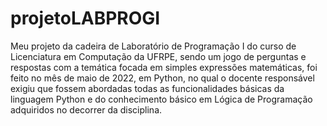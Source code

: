 # projetoLABPROGI
Meu projeto da cadeira de Laboratório de Programação I do curso de Licenciatura em Computação da UFRPE, sendo um jogo de perguntas e respostas com a temática focada em simples expressões matemáticas, foi feito no mês de maio de 2022, em Python, no qual o docente responsável exigiu que fossem abordadas todas as funcionalidades básicas da linguagem Python e do conhecimento básico em Lógica de Programação adquiridos no decorrer da disciplina.
